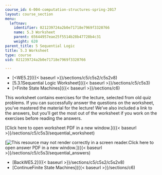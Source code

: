 ```yaml
---
course_id: 6-004-computation-structures-spring-2017
layout: course_section
menu:
  leftnav:
    identifier: 021239724a2b0e71718e7969f3320766
    name: 5.3 Worksheet
    parent: 65644957eae25f5514b28b47728b4c31
    weight: 620
parent_title: 5 Sequential Logic
title: 5.3 Worksheet
type: course
uid: 021239724a2b0e71718e7969f3320766

---
```


*   [<WE5.2]({{< baseurl >}}/sections/c5/c5s2/c5s2v8)
*   [5.3.1Sequential Logic Worksheet]({{< baseurl >}}/sections/c5/c5s3)
*   [\>Finite State Machines]({{< baseurl >}}/sections/c6)

This worksheet contains exercises for the lecture, selected from old quiz problems. If you can successfully answer the questions on the worksheet, you’ve mastered the material for the lecture! We’ve also included a link to the answers, but you’ll get the most out of the worksheet if you work on the exercises before reading the answers.

[Click here to open worksheet PDF in a new window.]({{< baseurl >}}/sections/c5/c5s3/sequential_worksheet)

[![This resource may not render correctly in a screen reader.](/images/inacessible.gif)Click here to open answer PDF in a new window.]({{< baseurl >}}/sections/c5/c5s3/sequential_answers)

*   [BackWE5.2]({{< baseurl >}}/sections/c5/c5s2/c5s2v8)
*   [ContinueFinite State Machines]({{< baseurl >}}/sections/c6)